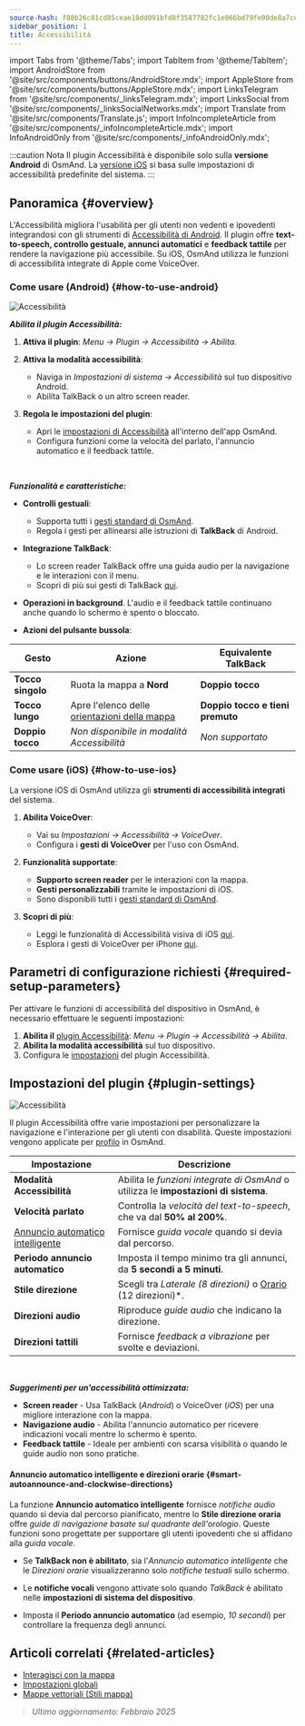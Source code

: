 ```yaml
---
source-hash: f88b26c81cd85ceae10dd091bfd8f3587782fc1e066bd79fe00de8a7ce769b72
sidebar_position: 1
title: Accessibilità
---
```

import Tabs from '@theme/Tabs';
import TabItem from '@theme/TabItem';
import AndroidStore from '@site/src/components/buttons/AndroidStore.mdx';
import AppleStore from '@site/src/components/buttons/AppleStore.mdx';
import LinksTelegram from '@site/src/components/_linksTelegram.mdx';
import LinksSocial from '@site/src/components/_linksSocialNetworks.mdx';
import Translate from '@site/src/components/Translate.js';
import InfoIncompleteArticle from '@site/src/components/_infoIncompleteArticle.mdx';
import InfoAndroidOnly from '@site/src/components/_infoAndroidOnly.mdx';


:::caution Nota
Il plugin Accessibilità è disponibile solo sulla **versione Android** di OsmAnd. La [versione iOS](#how-to-use-ios) si basa sulle impostazioni di accessibilità predefinite del sistema.
:::

## Panoramica {#overview}

L'Accessibilità migliora l'usabilità per gli utenti non vedenti e ipovedenti integrandosi con gli strumenti di [Accessibilità di Android](https://www.android.com/accessibility/). Il plugin offre **text-to-speech, controllo gestuale, annunci automatici** e **feedback tattile** per rendere la navigazione più accessibile. Su iOS, OsmAnd utilizza le funzioni di accessibilità integrate di Apple come VoiceOver.


### Come usare (Android) {#how-to-use-android}

![Accessibilità](@site/static/img/plugins/Accessibility/access_turned_off.png)

***Abilita il plugin Accessibilità:***

1. **Attiva il plugin**: *Menu → Plugin → Accessibilità → Abilita*.

2. **Attiva la modalità accessibilità**:
   - Naviga in *Impostazioni di sistema → Accessibilità* sul tuo dispositivo Android.
   - Abilita TalkBack o un altro screen reader.

3. **Regola le impostazioni del plugin**:
   - Apri le [impostazioni di Accessibilità](#plugin-settings) all'interno dell'app OsmAnd.
   - Configura funzioni come la velocità del parlato, l'annuncio automatico e il feedback tattile.

<br/>

***Funzionalità e caratteristiche:***

- **Controlli gestuali**:
   - Supporta tutti i [gesti standard di OsmAnd](../map/interact-with-map#gestures).
   - Regola i gesti per allinearsi alle istruzioni di **TalkBack** di Android.

- **Integrazione TalkBack**:
   - Lo screen reader TalkBack offre una guida audio per la navigazione e le interazioni con il menu.
   - Scopri di più sui gesti di TalkBack [qui](https://support.google.com/accessibility/android/answer/6151827?hl=en&ref_topic=10601570#zippy=%2Cother%2Cbasic-navigation).

- **Operazioni in background**. L'audio e il feedback tattile continuano anche quando lo schermo è spento o bloccato.

- **Azioni del pulsante bussola**:

| Gesto | Azione | Equivalente TalkBack |
|-----|-----|-----|
| **Tocco singolo** | Ruota la mappa a **Nord** | **Doppio tocco** |
| **Tocco lungo** | Apre l'elenco delle [orientazioni della mappa](../map/interact-with-map.md#map-orientation-modes) | **Doppio tocco e tieni premuto** |
| **Doppio tocco** | *Non disponibile in modalità Accessibilità* | *Non supportato* |


### Come usare (iOS) {#how-to-use-ios}

La versione iOS di OsmAnd utilizza gli **strumenti di accessibilità integrati** del sistema.

1. **Abilita VoiceOver**:
   - Vai su *Impostazioni → Accessibilità → VoiceOver*.
   - Configura i **gesti di VoiceOver** per l'uso con OsmAnd.

2. **Funzionalità supportate**:
   - **Supporto screen reader** per le interazioni con la mappa.
   - **Gesti personalizzabili** tramite le impostazioni di iOS.
   - Sono disponibili tutti i [gesti standard di OsmAnd](../map/interact-with-map#gestures).

3. **Scopri di più**:
   - Leggi le funzionalità di Accessibilità visiva di iOS [qui](https://www.apple.com/accessibility/vision/).
   - Esplora i gesti di VoiceOver per iPhone [qui](https://support.apple.com/en-gb/guide/iphone/iph3e2e2281/ios).


## Parametri di configurazione richiesti {#required-setup-parameters}

Per attivare le funzioni di accessibilità del dispositivo in OsmAnd, è necessario effettuare le seguenti impostazioni:

1. **Abilita il** [plugin Accessibilità](../plugins/index.md#enable--disable): *Menu → Plugin → Accessibilità → Abilita*.
2. **Abilita la modalità accessibilità** sul tuo dispositivo.
3. Configura le [impostazioni](#plugin-settings) del plugin Accessibilità.


## Impostazioni del plugin {#plugin-settings}

*<Translate android="true" ids="shared_string_menu,plugins_menu_group,shared_string_accessibility,shared_string_settings"/>*

![Accessibilità](@site/static/img/plugins/Accessibility/access_.png)

Il plugin Accessibilità offre varie impostazioni per personalizzare la navigazione e l'interazione per gli utenti con disabilità. Queste impostazioni vengono applicate per [profilo](../personal/profiles.md) in OsmAnd.

| Impostazione                   | Descrizione |
|---------------------------|-------------|
| **Modalità Accessibilità**    | Abilita le *funzioni integrate di OsmAnd* o utilizza le **impostazioni di sistema**. |
| **Velocità parlato**           | Controlla la *velocità del text-to-speech*, che va dal **50% al 200%**. |
| [Annuncio automatico intelligente](#smart-autoannounce-and-clockwise-directions)    | Fornisce *guida vocale* quando si devia dal percorso. |
| **Periodo annuncio automatico**   | Imposta il tempo minimo tra gli annunci, da **5 secondi a 5 minuti**. |
| **Stile direzione**       | Scegli tra *Laterale (8 direzioni)* o [Orario](#smart-autoannounce-and-clockwise-directions) (12 direzioni)*. |
| **Direzioni audio**      | Riproduce *guide audio* che indicano la direzione. |
| **Direzioni tattili**     | Fornisce *feedback a vibrazione* per svolte e deviazioni.|

<!--
- **Accessibility Mode**. Enable special tools that help people with disabilities interact with the OsmAnd app. There are three modes: *On* - turns on the built-in OsmAnd features, *Off* - turns off all plugin features, and *According to the Android system settings* - turns on Android system settings.

- **Speech rate**. Adjust the speech rate of the text-to-speech, ranging from 50%  to 200%.

- **Smart autoannounce**. If enabled, you will receive voice announcements when you deviate from the set track.

- **Autoannounce period**. This is an automatic announcement of the direction and distance to your destination. You can select a minimal time between announcements, ranging from 5 seconds to 5 minutes.

- **Direction style**. Choose how the OsmAnd app will notify you about directions. *Sidewise* - indicates the direction to the sides of the world (8 directions), *Clockwise* - indicates directions oriented to the clock face (12 directions).

- **Audio directions**. Provides feedback when navigating by indicating the direction to the target point with sound.

- **Haptic directions**. This setting provides haptic feedback when navigating. The vibration indicates the direction to the target point and deviations from the path.
-->

<br/>

***Suggerimenti per un'accessibilità ottimizzata:***

- **Screen reader** - Usa TalkBack (*Android*) o VoiceOver (*iOS*) per una migliore interazione con la mappa.
- **Navigazione audio** - Abilita l'annuncio automatico per ricevere indicazioni vocali mentre lo schermo è spento.
- **Feedback tattile** - Ideale per ambienti con scarsa visibilità o quando le guide audio non sono pratiche.


#### Annuncio automatico intelligente e direzioni orarie {#smart-autoannounce-and-clockwise-directions}

La funzione **Annuncio automatico intelligente** fornisce *notifiche audio* quando si devia dal percorso pianificato, mentre lo **Stile direzione oraria** offre *guide di navigazione basate sul quadrante dell'orologio*. Queste funzioni sono progettate per supportare gli utenti ipovedenti che si affidano alla *guida vocale*.

- Se **TalkBack non è abilitato**, sia l'*Annuncio automatico intelligente* che le *Direzioni orarie* visualizzeranno solo *notifiche testuali* sullo schermo.

- Le **notifiche vocali** vengono attivate solo quando *TalkBack* è abilitato nelle **impostazioni di sistema del dispositivo**.

- Imposta il **Periodo annuncio automatico** (ad esempio, *10 secondi*) per controllare la frequenza degli annunci.


## Articoli correlati {#related-articles}

- [Interagisci con la mappa](../../user/map/interact-with-map.md)
- [Impostazioni globali](../../user/personal/global-settings.md)
- [Mappe vettoriali (Stili mappa)](../../user/map/vector-maps.md)

> *Ultimo aggiornamento: Febbraio 2025*